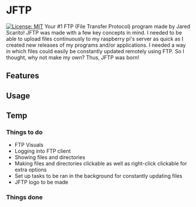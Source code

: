 # JFTP
[![License: MIT](https://img.shields.io/badge/License-MIT-yellow.svg)](https://github.com/TheWolfBadger/JFTP/blob/master/LICENSE)
Your #1 FTP (File Transfer Protocol) program made by Jared Scarito! JFTP was made with a few key
concepts in mind. I needed to be able to upload files continuously to my raspberry pi's server
as quick as I created new releases of my programs and/or applications. I needed a way in which
files could easily be constantly updated remotely using FTP. So I thought, why not make my own?
Thus, JFTP was born!
## Features
## Usage
## Temp
### Things to do
- FTP Visuals
- Logging into FTP client
- Showing files and directories
- Making files and directories clickable as well as right-click clickable for extra options
- Set up tasks to be ran in the background for constantly updating files
- JFTP logo to be made
### Things done
